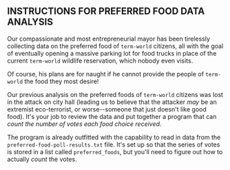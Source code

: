 ## INSTRUCTIONS FOR PREFERRED FOOD DATA ANALYSIS

Our compassionate and most entrepreneurial mayor has been tirelessly collecting data
on the preferred food of `term-world` citizens,
all with the goal of eventually opening a massive parking lot for food trucks
in place of the current `term-world` wildlife reservation, which nobody even visits.

Of course, his plans are for naught if he cannot provide the people of `term-world` the food they most desire!

Our previous analysis on the preferred foods of `term-world` citizens
was lost in the attack on city hall
(leading us to believe that the attacker *may* be an extremist eco-terrorist,
or worse--someone that just doesn't like good food).
It's your job to review the data and put together a program that can
*count the number of votes each food choice received*.

The program is already outfitted with the capability to read in data from the `preferred-food-poll-results.txt` file.
It's set up so that the series of votes is stored in a list called `preferred_foods`,
but you'll need to figure out how to actually *count* the votes.
